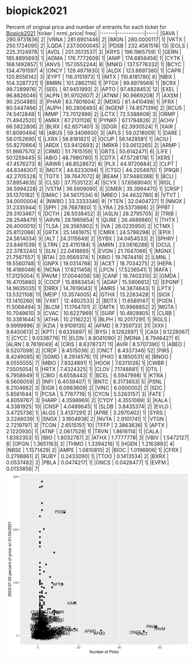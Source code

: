 # biopick2021
Percent of original price and number of entrants for each ticket for [Biopick2021](https://twitter.com/hashtag/Biopick2021)
|ticker |  nrml_price| freq|
|:------|-----------:|----:|
|SAVA   | 290.9731836|    2|
|VRNA   | 281.6901446|    2|
|IMGN   | 280.0000117|    1|
|VKTX   | 250.1724095|    2|
|LQDA   | 237.0000045|    2|
|PDSB   | 232.4561516|   13|
|EOLS   | 225.3124978|    1|
|AVDL   | 201.3513537|    3|
|KRYS   | 196.1965759|    1|
|GERN   | 185.8895693|    1|
|ADMA   | 176.7772609|    1|
|ANIP   | 174.6856456|    1|
|CYTK   | 168.1492857|    1|
|ANVS   | 157.0552244|    8|
|MNKD   | 137.5776332|    1|
|BCYC   | 134.4791597|    4|
|ONCY   | 129.4871830|    1|
|ALDX   | 123.8897380|    1|
|CAPR   | 120.8556142|    3|
|EYPT   | 116.3151973|    1|
|IMTX   | 110.8181780|    6|
|NBIX   | 104.3287721|    1|
|BMRN   | 101.2862116|    1|
|PTGX   |  99.8979569|    1|
|BCRX   |  99.7289976|    7|
|SEEL   |  97.9451993|    2|
|APTO   |  97.4828453|   12|
|EXEL   |  96.8826046|    1|
|ALPN   |  91.9702607|    2|
|ATNM   |  90.9669208|    7|
|AXSM   |  90.2504885|    3|
|PHAR   |  83.7801604|    2|
|MDXG   |  81.4410498|    1|
|IFRX   |  80.5447466|    2|
|AUPH   |  80.2806493|    4|
|NGENF  |  74.8571396|    2|
|RCUS   |  74.5412848|    1|
|IMMP   |  73.7012999|    2|
|LCTX   |  72.5388608|    3|
|ORMP   |  71.4942520|    1|
|AMRX   |  67.2131126|    1|
|PYNKF  |  67.1794826|    2|
|ACHV   |  66.5822806|    2|
|BLRX   |  62.8571401|    3|
|SDGR   |  62.3930524|    1|
|XAIR   |  61.8090484|   18|
|ABUS   |  59.3406600|    3|
|APLS   |  59.0218009|    1|
|DARE   |  58.0152690|    1|
|LXRX   |  56.8181821|    2|
|OCUP   |  56.1428581|    1|
|ACIU   |  55.8270664|    1|
|ARDX   |  53.9412693|    2|
|MRKR   |  53.0612265|    2|
|ARMP   |  51.9867570|    2|
|CRMD   |  51.7615159|    1|
|GRTS   |  50.6142471|    6|
|LIFE   |  50.1259445|    5|
|ABIO   |  48.7980780|    1|
|CDTX   |  47.5728178|    1|
|XERS   |  47.4576273|    8|
|ARWR   |  46.8528672|    8|
|PLX    |  44.9720684|    2|
|CLPT   |  44.6346307|    3|
|MGTX   |  44.6233094|    1|
|CTSO   |  44.2054970|    1|
|PRQR   |  42.2705328|    1|
|TGTX   |  39.7647072|    8|
|BEAM   |  37.9480388|    1|
|BCLI   |  37.8854635|    3|
|CLSD   |  37.7535122|    4|
|SCYX   |  37.6569040|    1|
|RIGL   |  36.5994228|    2|
|VSTM   |  36.5909090|    3|
|OMER   |  35.3994470|    1|
|CRSP   |  35.1370182|    1|
|DMAC   |  34.5617534|    6|
|MREO   |  34.4632780|    8|
|VTVT   |  34.0000004|    4|
|NWBO   |  33.3333346|    9|
|YTEN   |  32.0404727|    1|
|NNOX   |  31.2335944|    1|
|SPPI   |  29.7687850|    1|
|LYRA   |  29.5373666|    2|
|PPBT   |  29.3103467|    1|
|DCTH   |  28.5038452|    3|
|ASLN   |  28.2795705|    3|
|TRIB   |  28.2548479|    1|
|ARVN   |  28.1965654|    1|
|QURE   |  26.4689880|    1|
|THTX   |  26.4000010|    1|
|TLSA   |  26.3565902|    1|
|IVA    |  26.0235950|    2|
|CTMX   |  25.8112086|    3|
|GRTX   |  25.1461975|    1|
|CMRX   |  24.5798298|    2|
|EPIX   |  24.5614034|    3|
|ALT    |  24.3115649|    2|
|SYBX   |  24.0454533|    2|
|SPHRY  |  23.8461539|    1|
|LTRN   |  23.4110184|    1|
|AMRN   |  23.0616286|    1|
|OCUL   |  22.3783240|    1|
|SLN    |  22.0416665|    1|
|EVGN   |  21.7647066|    1|
|MGNX   |  21.7567557|    1|
|BTAI   |  20.9569374|    1|
|XBIO   |  19.7674419|    2|
|LMNL   |  19.5560748|    1|
|GNPX   |  19.0314768|    3|
|ACET   |  18.7034275|    2|
|HEPA   |  18.4186048|    6|
|NCNA   |  17.6211458|    1|
|LPCN   |  17.5236541|    1|
|RAFA   |  17.3125004|    1|
|PAVM   |  17.0044058|   58|
|CANF   |  16.7403310|    2|
|GMDA   |  16.4705880|    3|
|COCP   |  15.8983454|    1|
|ADAP   |  15.5906812|   12|
|EPGNF  |  14.9635035|    1|
|DRRX   |  14.7619043|    1|
|AMRS   |  14.3874643|    1|
|LPTX   |  13.5321108|   11|
|MEIP   |  13.3574005|    4|
|GTHX   |  13.2263428|    1|
|SIOX   |  13.1410260|   18|
|VXRT   |  12.4802533|    2|
|BDTX   |  11.6589147|    1|
|PGEN   |  11.5068494|    3|
|BLCM   |  11.1764701|    2|
|DMTK   |  10.9968852|    2|
|MGTA   |  10.7049610|    3|
|CVAC   |  10.6227969|    1|
|SURF   |  10.4928805|    1|
|CLRB   |  10.3381644|    5|
|ATHA   |  10.2116222|    1|
|BLPH   |  10.2017291|    1|
|RGLS   |   9.9999996|    3|
|KZIA   |   9.9109135|    4|
|AFMD   |   9.7359733|   31|
|XXII   |   9.6450613|    2|
|KPTI   |   9.6335697|    9|
|BYSI   |   9.1282897|    1|
|CASI   |   9.1228067|    1|
|CYCC   |   9.0338776|   11|
|ELDN   |   8.9041090|    2|
|MDNA   |   8.7946427|    6|
|ALRN   |   8.7619049|    4|
|CRIS   |   8.6378737|   11|
|AVIR   |   8.5707390|    1|
|ABEO   |   8.5207098|    2|
|CRDF   |   8.4515036|    2|
|ONCT   |   8.4337346|   52|
|PIRS   |   8.4249085|    8|
|SGMO   |   8.2914576|   11|
|PHIO   |   8.1850531|    6|
|BNGO   |   8.0555555|    7|
|MBIO   |   7.9324891|    1|
|HOOK   |   7.6311026|    1|
|CWBR   |   7.5505054|    1|
|HRTX   |   7.4324325|    1|
|CLOV   |   7.1748881|    1|
|DTIL   |   6.7958949|    1|
|CBIO   |   6.6558443|    1|
|BCEL   |   6.5947998|    1|
|KTRA   |   6.5606059|    2|
|INFI   |   6.4039407|    1|
|BNTC   |   6.3173653|    5|
|PSNL   |   6.2104662|    3|
|EIGR   |   6.0983609|    2|
|VINC   |   6.0000002|    2|
|SDC    |   5.8561644|    1|
|PCSA   |   5.7767719|    1|
|CYCN   |   5.5263157|    3|
|FATE   |   4.8059767|    3|
|HARP   |   4.3598969|    2|
|CYDY   |   4.3551089|    3|
|KALA   |   4.3381925|   10|
|CNSP   |   4.0489645|    1|
|SLDB   |   3.8435374|    2|
|EVLO   |   3.4725736|    1|
|ALGS   |   3.4137291|    2|
|APRE   |   3.2970402|    1|
|SYRS   |   3.2246039|    1|
|SNGX   |   3.1604938|    2|
|NVTA   |   2.9101741|    1|
|VTGN   |   2.7219797|    3|
|TCON   |   2.6515151|   10|
|TFFP   |   2.3863636|    1|
|APTX   |   2.1220930|    1|
|ATNF   |   2.0617529|    1|
|TRVN   |   1.8616114|    1|
|CALA   |   1.8382353|    5|
|IBIO   |   1.8032787|    2|
|ATHX   |   1.7777778|    3|
|VBIV   |   1.5472127|    8|
|OPGN   |   1.3651163|    2|
|THMO   |   1.3394216|    1|
|HGEN   |   1.2163892|    4|
|NBSE   |   1.1571429|    2|
|AMPE   |   1.0810810|    2|
|BIOC   |   1.0196906|    1|
|CFRX   |   0.2798861|    2|
|RUBY   |   0.2433090|    1|
|TTOO   |   0.1413534|    2|
|BXRX   |   0.0537482|    2|
|PBLA   |   0.0474217|    1|
|ONCS   |   0.0428477|    1|
|EVFM   |   0.0133856|    7|
![retvspicks](biopicks.png?raw=true)

